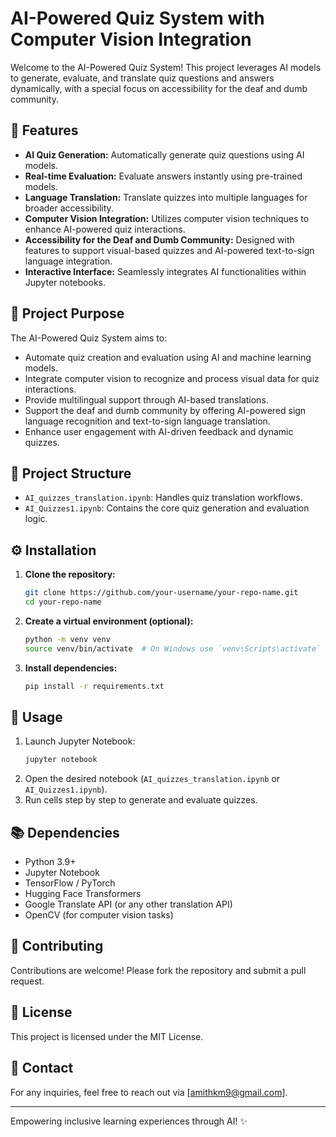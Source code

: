 # AI-Powered Quiz System with Computer Vision Integration

Welcome to the AI-Powered Quiz System! This project leverages AI models to generate, evaluate, and translate quiz questions and answers dynamically, with a special focus on accessibility for the deaf and dumb community.

## 🚀 Features
- **AI Quiz Generation:** Automatically generate quiz questions using AI models.
- **Real-time Evaluation:** Evaluate answers instantly using pre-trained models.
- **Language Translation:** Translate quizzes into multiple languages for broader accessibility.
- **Computer Vision Integration:** Utilizes computer vision techniques to enhance AI-powered quiz interactions.
- **Accessibility for the Deaf and Dumb Community:** Designed with features to support visual-based quizzes and AI-powered text-to-sign language integration.
- **Interactive Interface:** Seamlessly integrates AI functionalities within Jupyter notebooks.

## 🎯 Project Purpose
The AI-Powered Quiz System aims to:
- Automate quiz creation and evaluation using AI and machine learning models.
- Integrate computer vision to recognize and process visual data for quiz interactions.
- Provide multilingual support through AI-based translations.
- Support the deaf and dumb community by offering AI-powered sign language recognition and text-to-sign language translation.
- Enhance user engagement with AI-driven feedback and dynamic quizzes.

## 📁 Project Structure
- `AI_quizzes_translation.ipynb`: Handles quiz translation workflows.
- `AI_Quizzes1.ipynb`: Contains the core quiz generation and evaluation logic.

## ⚙️ Installation
1. **Clone the repository:**
   ```bash
   git clone https://github.com/your-username/your-repo-name.git
   cd your-repo-name
   ```
2. **Create a virtual environment (optional):**
   ```bash
   python -m venv venv
   source venv/bin/activate  # On Windows use `venv\Scripts\activate`
   ```
3. **Install dependencies:**
   ```bash
   pip install -r requirements.txt
   ```

## 🏃 Usage
1. Launch Jupyter Notebook:
   ```bash
   jupyter notebook
   ```
2. Open the desired notebook (`AI_quizzes_translation.ipynb` or `AI_Quizzes1.ipynb`).
3. Run cells step by step to generate and evaluate quizzes.

## 📚 Dependencies
- Python 3.9+
- Jupyter Notebook
- TensorFlow / PyTorch
- Hugging Face Transformers
- Google Translate API (or any other translation API)
- OpenCV (for computer vision tasks)

## 🌟 Contributing
Contributions are welcome! Please fork the repository and submit a pull request.

## 📜 License
This project is licensed under the MIT License.

## 📧 Contact
For any inquiries, feel free to reach out via [amithkm9@gmail.com].

---

Empowering inclusive learning experiences through AI! ✨

